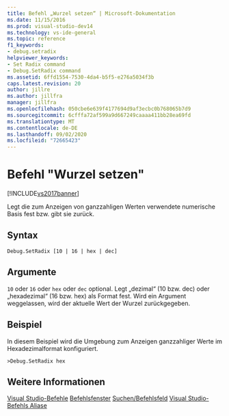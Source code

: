 ```yaml
---
title: Befehl „Wurzel setzen“ | Microsoft-Dokumentation
ms.date: 11/15/2016
ms.prod: visual-studio-dev14
ms.technology: vs-ide-general
ms.topic: reference
f1_keywords:
- debug.setradix
helpviewer_keywords:
- Set Radix command
- Debug.SetRadix command
ms.assetid: 6ffd1554-7530-4da4-b5f5-e276a5034f3b
caps.latest.revision: 20
author: jillre
ms.author: jillfra
manager: jillfra
ms.openlocfilehash: 050cbe6e639f4177694d9af3ecbc0b768065b7d9
ms.sourcegitcommit: 6cfffa72af599a9d667249caaaa411bb28ea69fd
ms.translationtype: MT
ms.contentlocale: de-DE
ms.lasthandoff: 09/02/2020
ms.locfileid: "72665423"
---
```

# <a name="set-radix-command"></a>Befehl "Wurzel setzen"
[!INCLUDE[vs2017banner](../../includes/vs2017banner.md)]

Legt die zum Anzeigen von ganzzahligen Werten verwendete numerische Basis fest bzw. gibt sie zurück.

## <a name="syntax"></a>Syntax

```
Debug.SetRadix [10 | 16 | hex | dec]
```

## <a name="arguments"></a>Argumente
 `10` oder `16` oder `hex` oder `dec` optional. Legt „dezimal“ (10 bzw. dec) oder „hexadezimal“ (16 bzw. hex) als Format fest. Wird ein Argument weggelassen, wird der aktuelle Wert der Wurzel zurückgegeben.

## <a name="example"></a>Beispiel
 In diesem Beispiel wird die Umgebung zum Anzeigen ganzzahliger Werte im Hexadezimalformat konfiguriert.

```
>Debug.SetRadix hex
```

## <a name="see-also"></a>Weitere Informationen
 [Visual Studio-Befehle](../../ide/reference/visual-studio-commands.md) [Befehlsfenster](../../ide/reference/command-window.md) [Suchen/Befehlsfeld](../../ide/find-command-box.md) [Visual Studio-Befehls Aliase](../../ide/reference/visual-studio-command-aliases.md)
